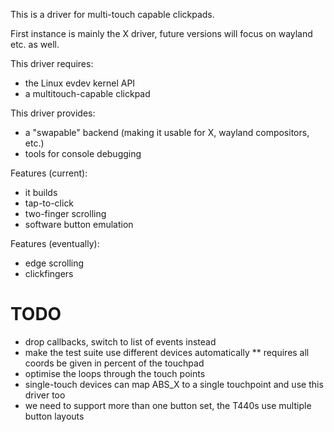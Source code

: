This is a driver for multi-touch capable clickpads.

First instance is mainly the X driver, future versions will focus on wayland
etc. as well.

This driver requires:
* the Linux evdev kernel API
* a multitouch-capable clickpad

This driver provides:
* a "swapable" backend (making it usable for X, wayland compositors, etc.)
* tools for console debugging

Features (current):
* it builds
* tap-to-click
* two-finger scrolling
* software button emulation

Features (eventually):
* edge scrolling
* clickfingers

TODO
====
* drop callbacks, switch to list of events instead
* make the test suite use different devices automatically
** requires all coords be given in percent of the touchpad
* optimise the loops through the touch points
* single-touch devices can map ABS_X to a single touchpoint and use this driver too
* we need to support more than one button set, the T440s use multiple button
  layouts
